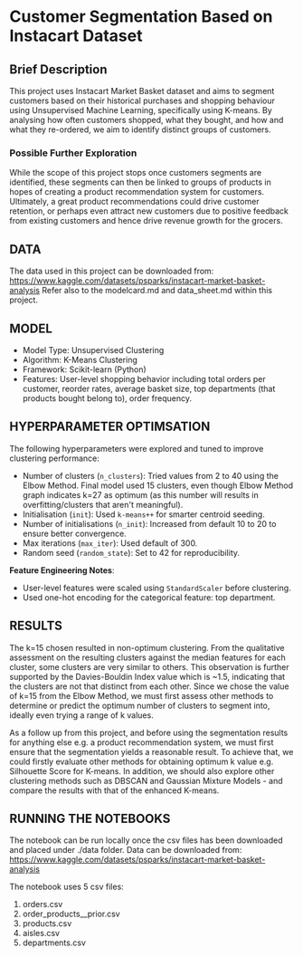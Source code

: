 # Customer Segmentation Based on Instacart Dataset


## Brief Description
This project uses Instacart Market Basket dataset and aims to segment customers based on their historical purchases and shopping behaviour using Unsupervised Machine Learning, specifically using K-means. By analysing how often customers shopped, what they bought, and how and what they re-ordered, we aim to identify distinct groups of customers.

### Possible Further Exploration
While the scope of this project stops once customers segments are identified, these segments can then be linked to groups of products in hopes of creating a product recommendation system for customers. Ultimately, a great product recommendations could drive customer retention, or perhaps even attract new customers due to positive feedback from existing customers and hence drive revenue growth for the grocers.

## DATA
The data used in this project can be downloaded from:
https://www.kaggle.com/datasets/psparks/instacart-market-basket-analysis
Refer also to the modelcard.md and data_sheet.md within this project.

## MODEL 
- Model Type: Unsupervised Clustering  
- Algorithm: K-Means Clustering  
- Framework: Scikit-learn (Python)  
- Features: User-level shopping behavior including total orders per customer, reorder rates, average basket size, top departments (that products bought belong to), order frequency.

## HYPERPARAMETER OPTIMSATION
The following hyperparameters were explored and tuned to improve clustering performance:

- Number of clusters (`n_clusters`): Tried values from 2 to 40 using the Elbow Method. Final model used 15 clusters, even though Elbow Method graph indicates k=27 as optimum (as this number will results in overfitting/clusters that aren't meaningful).
- Initialisation (`init`): Used `k-means++` for smarter centroid seeding.
- Number of initialisations (`n_init`): Increased from default 10 to 20 to ensure better convergence.
- Max iterations (`max_iter`): Used default of 300.
- Random seed (`random_state`): Set to 42 for reproducibility.

**Feature Engineering Notes**:
- User-level features were scaled using `StandardScaler` before clustering.
- Used one-hot encoding for the categorical feature: top department.

## RESULTS
The k=15 chosen resulted in non-optimum clustering. From the qualitative assessment on the resulting clusters against the median features for each cluster, some clusters are very similar to others. This observation is further supported by the Davies-Bouldin Index value which is ~1.5, indicating that the clusters are not that distinct from each other. 
Since we chose the value of k=15 from the Elbow Method, we must first assess other methods to determine or predict the optimum number of clusters to segment into, ideally even trying a range of k values. 

As a follow up from this project, and before using the segmentation results for anything else e.g. a product recommendation system, we must first ensure that the segmentation yields a reasonable result. To achieve that, we could firstly evaluate other methods for obtaining optimum k value e.g. Silhouette Score for K-means.
In addition, we should also explore other clustering methods such as DBSCAN and Gaussian Mixture Models - and compare the results with that of the enhanced K-means. 

## RUNNING THE NOTEBOOKS
The notebook can be run locally once the csv files has been downloaded and placed under ./data folder. 
Data can be downloaded from: https://www.kaggle.com/datasets/psparks/instacart-market-basket-analysis

The notebook uses 5 csv files:
1. orders.csv
2. order_products__prior.csv
3. products.csv
4. aisles.csv
5. departments.csv
